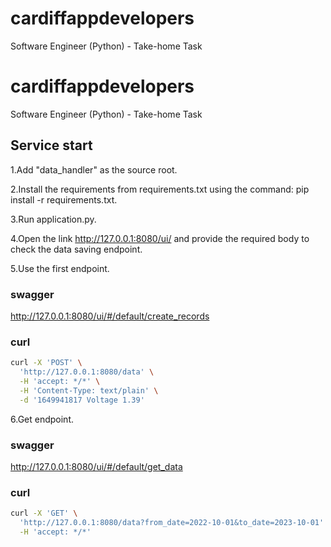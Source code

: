 # cardiffappdevelopers
Software Engineer (Python) - Take-home Task
# cardiffappdevelopers
Software Engineer (Python) - Take-home Task

## Service start

1.Add "data_handler" as the source root.

2.Install the requirements from requirements.txt using the command: pip install -r requirements.txt.

3.Run application.py.

4.Open the link http://127.0.0.1:8080/ui/ and provide the required body to check the data saving endpoint.

5.Use the first endpoint.
### swagger
http://127.0.0.1:8080/ui/#/default/create_records
### curl
```bash
curl -X 'POST' \
  'http://127.0.0.1:8080/data' \
  -H 'accept: */*' \
  -H 'Content-Type: text/plain' \
  -d '1649941817 Voltage 1.39'

  ```
6.Get endpoint.
### swagger
http://127.0.0.1:8080/ui/#/default/get_data

### curl
```bash
curl -X 'GET' \
  'http://127.0.0.1:8080/data?from_date=2022-10-01&to_date=2023-10-01' \
  -H 'accept: */*'
```
